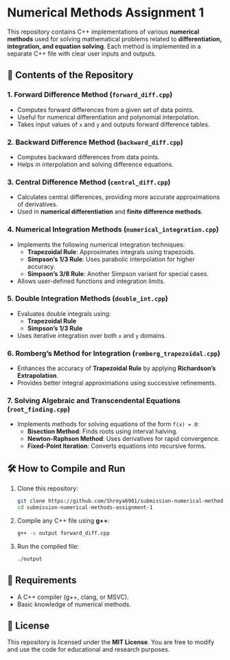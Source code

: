 # Numerical Methods Assignment 1

This repository contains C++ implementations of various **numerical methods** used for solving mathematical problems related to **differentiation, integration, and equation solving**. Each method is implemented in a separate C++ file with clear user inputs and outputs.

## 📌 **Contents of the Repository**

### **1. Forward Difference Method** (`forward_diff.cpp`)
- Computes forward differences from a given set of data points.
- Useful for numerical differentiation and polynomial interpolation.
- Takes input values of `x` and `y` and outputs forward difference tables.

### **2. Backward Difference Method** (`backward_diff.cpp`)
- Computes backward differences from data points.
- Helps in interpolation and solving difference equations.

### **3. Central Difference Method** (`central_diff.cpp`)
- Calculates central differences, providing more accurate approximations of derivatives.
- Used in **numerical differentiation** and **finite difference methods**.

### **4. Numerical Integration Methods** (`numerical_integration.cpp`)
- Implements the following numerical integration techniques:
  - **Trapezoidal Rule**: Approximates integrals using trapezoids.
  - **Simpson’s 1/3 Rule**: Uses parabolic interpolation for higher accuracy.
  - **Simpson’s 3/8 Rule**: Another Simpson variant for special cases.
- Allows user-defined functions and integration limits.

### **5. Double Integration Methods** (`double_int.cpp`)
- Evaluates double integrals using:
  - **Trapezoidal Rule**
  - **Simpson’s 1/3 Rule**
- Uses iterative integration over both `x` and `y` domains.

### **6. Romberg’s Method for Integration** (`romberg_trapezoidal.cpp`)
- Enhances the accuracy of **Trapezoidal Rule** by applying **Richardson’s Extrapolation**.
- Provides better integral approximations using successive refinements.

### **7. Solving Algebraic and Transcendental Equations** (`root_finding.cpp`)
- Implements methods for solving equations of the form `f(x) = 0`:
  - **Bisection Method**: Finds roots using interval halving.
  - **Newton-Raphson Method**: Uses derivatives for rapid convergence.
  - **Fixed-Point Iteration**: Converts equations into recursive forms.

## 🛠 **How to Compile and Run**
1. Clone this repository:
   ```sh
   git clone https://github.com/Shreya6901/submission-numerical-methods-assignment-1.git
   cd submission-numerical-methods-assignment-1
   ```
2. Compile any C++ file using **g++**:
   ```sh
   g++ -o output forward_diff.cpp
   ```
3. Run the compiled file:
   ```sh
   ./output
   ```

## 📌 **Requirements**
- A C++ compiler (g++, clang, or MSVC).
- Basic knowledge of numerical methods.

## 📜 **License**
This repository is licensed under the **MIT License**. You are free to modify and use the code for educational and research purposes.

